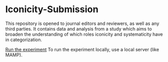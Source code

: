 # Iconicity-Submission
This repository is opened to journal editors and reviewers, as well as any third parties. It contains data and analysis from a study which aims to broaden the understanding of which roles iconicity and systematicity have in categorization. 

[Run the experiment](http://languageevolution.com/stekic/)
To run the experiment locally, use a local server (like MAMP). 
